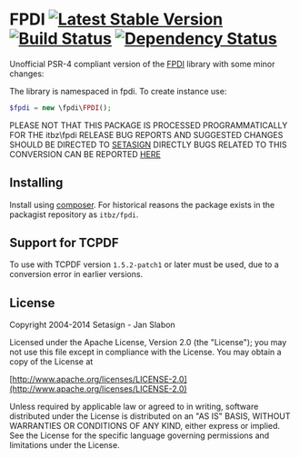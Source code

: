 # FPDI [![Latest Stable Version](https://poser.pugx.org/itbz/fpdi/v/stable.png)](https://packagist.org/packages/itbz/fpdi) [![Build Status](https://travis-ci.org/hanneskod/fpdi.svg)](https://travis-ci.org/hanneskod/fpdi) [![Dependency Status](https://gemnasium.com/hanneskod/fpdi.svg)](https://gemnasium.com/hanneskod/fpdi)


Unofficial PSR-4 compliant version of the [FPDI](http://www.setasign.com/products/fpdi/about/)
library with some minor changes:

The library is namespaced in fpdi. To create instance use:

```php
$fpdi = new \fpdi\FPDI();
```

PLEASE NOT THAT THIS PACKAGE IS PROCESSED PROGRAMMATICALLY FOR THE itbz\\fpdi RELEASE
BUG REPORTS AND SUGGESTED CHANGES SHOULD BE DIRECTED TO
[SETASIGN](http://www.setasign.com/products/fpdi/about/) DIRECTLY
BUGS RELATED TO THIS CONVERSION CAN BE REPORTED
[HERE](https://github.com/hanneskod/fpdi/issues)


Installing
-----------
Install using [composer](https://getcomposer.org/). For historical reasons the
package exists in the packagist repository as `itbz/fpdi`.


Support for TCPDF
-----------------
To use with TCPDF version `1.5.2-patch1` or later must be used, due to a
conversion error in earlier versions.


License
-------
Copyright 2004-2014 Setasign - Jan Slabon

Licensed under the Apache License, Version 2.0 (the "License");
you may not use this file except in compliance with the License.
You may obtain a copy of the License at

[http://www.apache.org/licenses/LICENSE-2.0](http://www.apache.org/licenses/LICENSE-2.0)

Unless required by applicable law or agreed to in writing, software
distributed under the License is distributed on an "AS IS" BASIS,
WITHOUT WARRANTIES OR CONDITIONS OF ANY KIND, either express or implied.
See the License for the specific language governing permissions and
limitations under the License.
